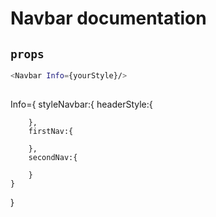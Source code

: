 # Navbar documentation


## `props`

```bash
<Navbar Info={yourStyle}/>
```
##

Info={
    styleNavbar:{
        headerStyle:{

        },
        firstNav:{

        },
        secondNav:{
            
        }
    }
}
